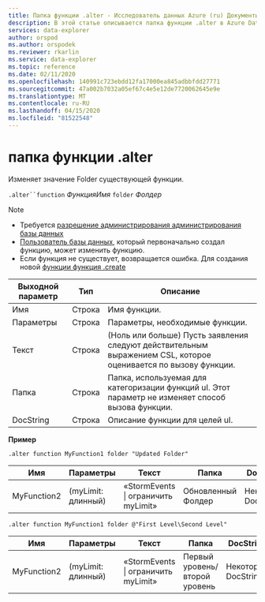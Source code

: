 ```yaml
---
title: Папка функции .alter - Исследователь данных Azure (ru) Документы Майкрософт
description: В этой статье описывается папка функции .alter в Azure Data Explorer.
services: data-explorer
author: orspod
ms.author: orspodek
ms.reviewer: rkarlin
ms.service: data-explorer
ms.topic: reference
ms.date: 02/11/2020
ms.openlocfilehash: 140991c723ebdd12fa17000ea845adbbfdd27771
ms.sourcegitcommit: 47a002b7032a05ef67c4e5e12de7720062645e9e
ms.translationtype: MT
ms.contentlocale: ru-RU
ms.lasthandoff: 04/15/2020
ms.locfileid: "81522548"
---
```

# <a name="alter-function-folder"></a>папка функции .alter

Изменяет значение Folder существующей функции.

`.alter``function` *ФункцияИмя* `folder` *Фолдер*

> [!NOTE]
> * Требуется [разрешение администрирования администрирования базы данных](../management/access-control/role-based-authorization.md)
> * [Пользователь базы данных,](../management/access-control/role-based-authorization.md) который первоначально создал функцию, может изменить функцию. 
> * Если функция не существует, возвращается ошибка. Для создания новой [функции функция .create](create-function.md)

|Выходной параметр |Тип |Описание
|---|---|--- 
|Имя  |Строка |Имя функции. 
|Параметры  |Строка |Параметры, необходимые функции.
|Текст  |Строка |(Ноль или больше) Пусть заявления следуют действительным выражением CSL, которое оценивается по вызову функции.
|Папка|Строка|Папка, используемая для категоризации функций uI. Этот параметр не изменяет способ вызова функции.
|DocString|Строка|Описание функции для целей uI.

**Пример** 

```
.alter function MyFunction1 folder "Updated Folder"
```
    
|Имя |Параметры |Текст|Папка|DocString
|---|---|---|---|---
|MyFunction2 |(myLimit: длинный)| «StormEvents &#124; ограничить myLimit»|Обновленный Фолдер|Некоторые DocString|

```
.alter function MyFunction1 folder @"First Level\Second Level"
```
    
|Имя |Параметры |Текст|Папка|DocString
|---|---|---|---|---
|MyFunction2 |(myLimit: длинный)| «StormEvents &#124; ограничить myLimit»|Первый уровень/второй уровень|Некоторые DocString|